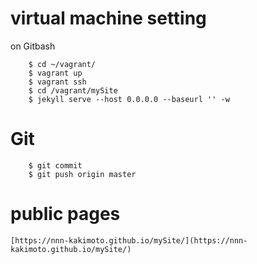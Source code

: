 # virtual machine setting
on Gitbash
```
	$ cd ~/vagrant/
	$ vagrant up
	$ vagrant ssh
	$ cd /vagrant/mySite
	$ jekyll serve --host 0.0.0.0 --baseurl '' -w
 ```

# Git
``` 
	$ git commit 
	$ git push origin master
 ```
 
# public pages
	[https://nnn-kakimoto.github.io/mySite/](https://nnn-kakimoto.github.io/mySite/)
